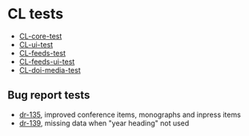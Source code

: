 

# CL tests

+ [CL-core-test](CL-core-test.html)
+ [CL-ui-test](CL-ui-test.html)
+ [CL-feeds-test](CL-feeds-test.html)
+ [CL-feeds-ui-test](CL-feeds-ui-test.html)
+ [CL-doi-media-test](CL-doi-media-test.html)

## Bug report tests

+ [dr-135](dr-135-test.html), improved conference items, monographs and inpress items
+ [dr-139](dr-139-test.html), missing data when "year heading" not used

